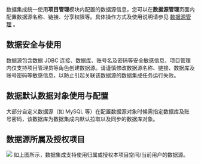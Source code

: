 数据集成统一使用**项目管理**模块内配置的数据源信息，您可以在**数据源管理**页面内配置数据源名称、链接、分享权限等。具体操作方式及使用说明请参见 [数据源管理](https://cloud.tencent.com/document/product/1267/72626) 。
## 数据安全与使用
数据源包含数据 JDBC 连接、数据库、账号名及密码等安全敏感信息，项目管理内仅支持项目管理员等角色创建数据源。请谨慎修改数据源名称、链接、数据库及账号密码等敏感信息，以防止引起关联该数据源的数据集成任务运行失败。
## 数据默认数据对象使用与配置
大部分自定义数据源（如 MySQL 等）在配置数据源对象时候需指定数据库及账号密码，该数据库为数据集成内默认拉取以及同步的数据库对象。
## 数据源所属及授权项目
![](https://qcloudimg.tencent-cloud.cn/raw/dcf9834a0f5c5f8c03b347e1729ac6e0.png)
如上图所示，数据集成支持使用归属或授权本项目空间/当前用户的数据源。
